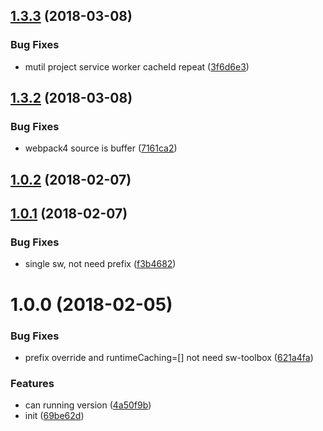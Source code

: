 <a name="1.3.3"></a>
## [1.3.3](https://github.com/hubcarl/service-worker-precache-webpack-plugin/compare/1.3.2...1.3.3) (2018-03-08)


### Bug Fixes

* mutil project service worker cacheId repeat ([3f6d6e3](https://github.com/hubcarl/service-worker-precache-webpack-plugin/commit/3f6d6e3))



<a name="1.3.2"></a>
## [1.3.2](https://github.com/hubcarl/service-worker-precache-webpack-plugin/compare/1.3.1...1.3.2) (2018-03-08)


### Bug Fixes

* webpack4 source is buffer ([7161ca2](https://github.com/hubcarl/service-worker-precache-webpack-plugin/commit/7161ca2))



<a name="1.0.2"></a>
## [1.0.2](https://github.com/hubcarl/service-worker-precache-webpack-plugin/compare/1.0.1...1.0.2) (2018-02-07)



<a name="1.0.1"></a>
## [1.0.1](https://github.com/hubcarl/service-worker-precache-webpack-plugin/compare/1.0.0...1.0.1) (2018-02-07)


### Bug Fixes

* single sw, not need prefix ([f3b4682](https://github.com/hubcarl/service-worker-precache-webpack-plugin/commit/f3b4682))



<a name="1.0.0"></a>
# 1.0.0 (2018-02-05)


### Bug Fixes

* prefix override and runtimeCaching=[] not need sw-toolbox ([621a4fa](https://github.com/hubcarl/service-worker-precache-webpack-plugin/commit/621a4fa))


### Features

* can running version ([4a50f9b](https://github.com/hubcarl/service-worker-precache-webpack-plugin/commit/4a50f9b))
* init ([69be62d](https://github.com/hubcarl/service-worker-precache-webpack-plugin/commit/69be62d))



